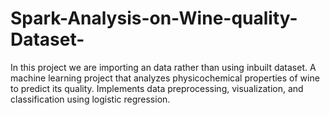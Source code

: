 # Spark-Analysis-on-Wine-quality-Dataset-
In this project we are importing an data rather than using inbuilt dataset. A machine learning project that analyzes physicochemical properties of wine to predict its quality. Implements data preprocessing, visualization, and classification using logistic regression.
